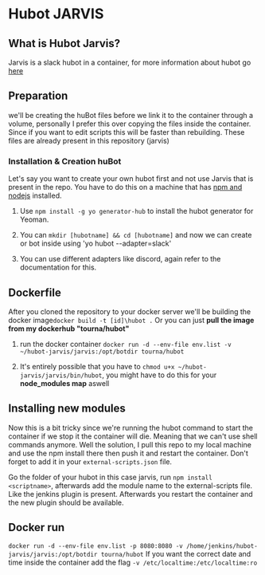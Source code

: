 # Hubot JARVIS

## What is Hubot Jarvis?
Jarvis is a slack hubot in a container, for more information about hubot go [here](hubot.github.com)

## Preparation
we'll be creating the huBot files before we link it to the container through a volume, personally I prefer this over copying the files inside the container. 
Since if you want to edit scripts this will be faster than rebuilding. 
These files are already present in this repository (jarvis)


### Installation & Creation huBot
Let's say you want to create your own hubot first and not use Jarvis that is present in the repo.
You have to do this on a machine that has [npm and nodejs](https://nodejs.org/en/download/) installed.

1. Use `npm install -g yo generator-hub` to install the hubot generator for Yeoman.

2. You can `mkdir [hubotname] && cd [hubotname]` and now we can create or bot inside using 'yo hubot --adapter=slack'

3. You can use different adapters like discord, again refer to the documentation for this.

## Dockerfile
After you cloned the repository to your docker server we'll be building the docker image`docker build -t [id]\hubot .` 
Or you can just **pull the image from my dockerhub "tourna/hubot"**

1. run the docker container `docker run -d --env-file env.list -v ~/hubot-jarvis/jarvis:/opt/botdir tourna/hubot`

2. It's entirely possible that you have to `chmod u+x ~/hubot-jarvis/jarvis/bin/hubot`, you might have to do this for your **node_modules map** aswell



## Installing new modules
Now this is a bit tricky since we're running the hubot command to start the container if we stop it the container will die. Meaning that we can't use shell commands anymore.
Well the solution, I pull this repo to my local machine and use the npm install <PLUGINHERE> there then push it and restart the container.
Don't forget to add it in your `external-scripts.json` file.

Go the folder of your hubot in this case jarvis, run `npm install <scriptname>`, afterwards add the module name to the external-scripts file. Like the jenkins plugin is present.
Afterwards you restart the container and the new plugin should be available.

## Docker run
`docker run -d --env-file env.list -p 8080:8080 -v /home/jenkins/hubot-jarvis/jarvis:/opt/botdir tourna/hubot`
If you want the correct date and time inside the container add the flag `-v /etc/localtime:/etc/localtime:ro`